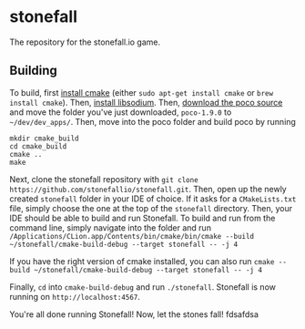 # stonefall
The repository for the stonefall.io game.

## Building
To build, first [install cmake](https://cmake.org/install/) (either `sudo apt-get install cmake` or `brew install cmake`). Then, [install libsodium](https://download.libsodium.org/doc/installation/). Then, [download the poco source](https://pocoproject.org/download/index.html) and move the folder you've just downloaded, `poco-1.9.0` to `~/dev/dev_apps/`. Then, move into the poco folder and build poco by running
```
mkdir cmake_build
cd cmake_build
cmake ..
make
```
Next, clone the stonefall repository with `git clone https://github.com/stonefallio/stonefall.git`. Then, open up the newly created `stonefall` folder in your IDE of choice. If it asks for a `CMakeLists.txt` file, simply choose the one at the top of the `stonefall` directory. Then, your IDE should be able to build and run Stonefall. To build and run from the command line, simply navigate into the folder and run `/Applications/CLion.app/Contents/bin/cmake/bin/cmake --build ~/stonefall/cmake-build-debug --target stonefall -- -j 4`

If you have the right version of cmake installed, you can also run `cmake --build ~/stonefall/cmake-build-debug --target stonefall -- -j 4`

Finally, `cd` into `cmake-build-debug` and run `./stonefall`. Stonefall is now running on `http://localhost:4567`.

You're all done running Stonefall! Now, let the stones fall!
fdsafdsa
